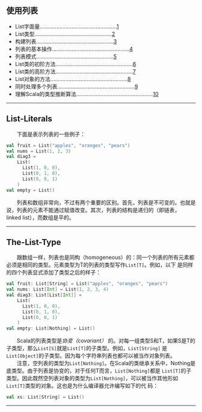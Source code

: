 ## 使用列表    
- List字面量...................................................[1](#List-Literals)
- List类型...................................................[2](#The-List-Type)
- 构建列表...................................................[3](#Construction-Lists)
- 列表的基本操作...................................................[4](#Basic-Operations-On-Lists)
- 列表模式...................................................[5](#List-Patterns)
- List类的初阶方法...................................................[6](#First-Order-Methods-On-Class-List)
- List类的高阶方法...................................................[7](#Higher-Order-Methos-On-Class-List)
- List对象的方法...................................................[8](#Methods-Of-The-List-Object)
- 同时处理多个列表...................................................[9](#Processing-Multiple-Lists)
- 理解Scala的类型推断算法...................................................[10](#Scalas-Type-Inference-Algorithm)    

***    
## List-Literals    
　　下面是表示列表的一些例子：    
```scala
val fruit = List("apples", "oranges", "pears")
val nums = List(1, 2, 3)
val diag3 = 
    List(
      List(1, 0, 0),
      List(0, 1, 0),
      List(0, 0, 1)
    )
val empty = List()
```    
　　列表和数组非常向，不过有两个重要的区别。首先，列表是不可变的。也就是说，列表的元素不能通过赋值改变。其次，列表的结构是递归的（即链表，
linked list），而数组是平的。    

***    
## The-List-Type    
　　跟数组一样，列表也是同构（homogeneous）的：同一个列表的所有元素都必须是相同的类型。元素类型为T的列表的类型写作`List[T]`。例如，以下
是同样的四个列表显式添加了类型之后的样子：    
```scala
val fruit: List[String] = List("apples", "oranges", "pears")
val nums: List[Int] = List(1, 2, 3, 4)
val diag3: List[List[Int]] =
    List(
      List(1, 0, 0),
      List(0, 1, 0),
      List(0, 0, 1)
    )
val empty: List[Nothing] = List()
```    
　　Scala的列表类型是*协变（covariant）* 的。对每一组类型S和T，如果S是T的子类型，那么`List[S]`就是`List[T]`的子类型。例如，`List[String]`
是`List[Object]`的子类型。因为每个字符串列表也都可以被当作对象列表。    
　　注意，空列表的类型为`List[Nothing]`。在Scala的类继承关系中，Nothing是底类型。由于列表是协变的，对于任何T而言，`List[Nothing]`都是
`List[T]`的子类型。因此既然空列表对象的类型为`List[Nothing]`，可以被当作其他形如`List[T]`类型的对象。这也是为什么编译器允许编写如下的代
码：    
```scala
val xs: List[String] = List()
```    

***    


